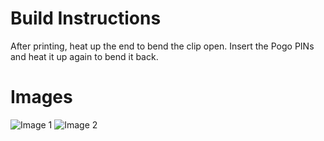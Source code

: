 Build Instructions
==================

After printing, heat up the end to bend the clip open. Insert the Pogo PINs and heat it up again to bend it back.

Images
======
![Image 1](https://github.com/sebastianha/lorapaper/blob/master/utils/programming%20clip/programming_clip_1.jpg)
![Image 2](https://github.com/sebastianha/lorapaper/blob/master/utils/programming%20clip/programming_clip_2.jpg)
